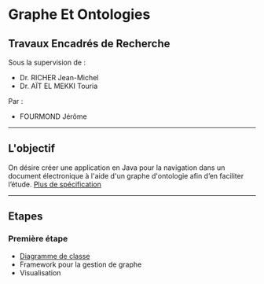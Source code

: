 # Graphe Et Ontologies

## Travaux Encadrés de Recherche

Sous la supervision de :
* Dr. RICHER Jean-Michel
* Dr. AÏT EL MEKKI Touria

Par :
* FOURMOND Jérôme

---

## L'objectif

On désire créer une application en Java pour la navigation dans un document électronique à l'aide d'un graphe d'ontologie afin d’en faciliter l’étude.
[Plus de spécification](https://github.com/jfourmond/Graphe-Et-Ontologies/blob/master/B-ontologie.pdf)

---

## Etapes

### Première étape

* [Diagramme de classe](https://github.com/jfourmond/Graphe-Et-Ontologies/blob/master/class_diagram)
* Framework pour la gestion de graphe
* Visualisation
